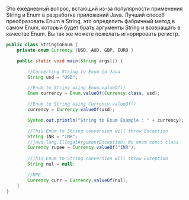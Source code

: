 Это ежедневный вопрос, встающий из-за популярности применения String и Enum в разработке приложений Java.
Лучший способ преобразовать Enum в String, это определить фабричный метод в самом Enum, который будет брать аргументы String и возвращать в качестве Enum.
Вы так же можете пожелать игнорировать регистр.

```java
public class StringToEnum {
    private enum Currency {USD, AUD, GBP, EURO }

    public static void main(String args[]) {

        //Converting String to Enum in Java
        String usd = "USD";

        //Enum to String using Enum.valueOf()
        Enum currency = Enum.valueOf(Currency.class, usd);

        //Enum to String using Currency.valueOf()
        currency = Currency.valueOf(usd);

        System.out.println("String to Enum Example : " + currency);

        //This Enum to String conversion will throw Exception
        String INR = "INR";
        //java.lang.IllegalArgumentException: No enum const class
        Currency rupee = Currency.valueOf("INR");
        
        //This Enum to String conversion will throw Exception
        String nul = null;

        //NPE
        Currency curr = Currency.valueOf(nul);
    }
}
```